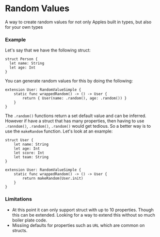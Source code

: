 # Random Values

A way to create random values for not only Apples built in types, but also for your own types

### Example

Let's say that we have the following struct:

```
struct Person {
  let name: String
  let age: Int
}
```
You can generate random values for this by doing the following:

```
extension User: RandomValueSimple {
    static func wrappedRandom() -> () -> User {
        return { User(name: .random(), age: .random()) }
    }
}
```
The `.random()` functions return a set default value and can be inferred. However if have a struct that has many properties, then having to use `.ranndom()`, `.random()`, `.random()` would get tedious. So a better way is to use the `makeRandom` function. Let's look at an example:
```
struct User {
    let name: String
    let age: Int
    let score: Int
    let team: String
}

extension User: RandomValueSimple {
    static func wrappedRandom() -> () -> User {
        return makeRandom(User.init)
    }
}
```
### Limitations
- At this point it can only support struct with up to 10 properties. Though this can be extended. Looking for a way to extend this without so much boiler plate code.
- Missiing defaults for properties such as `URL` which are common on structs.

